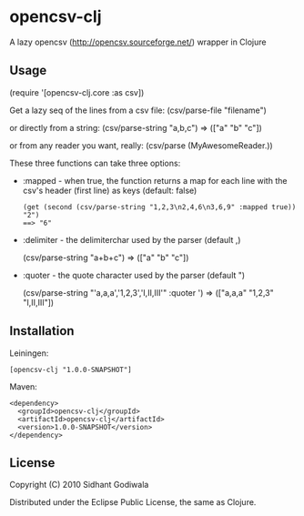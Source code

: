 # opencsv-clj

A lazy opencsv (http://opencsv.sourceforge.net/) wrapper in Clojure

## Usage

(require '[opencsv-clj.core :as csv])

Get a lazy seq of the lines from a csv file:
    (csv/parse-file "filename")

or directly from a string:
   (csv/parse-string "a,b,c")
   => (["a" "b" "c"])

or from any reader you want, really:
   (csv/parse (MyAwesomeReader.))

These three functions can take three options: 

* :mapped - when true, the function returns a map for each line with the csv's header (first line) as keys (default: false)

      (get (second (csv/parse-string "1,2,3\n2,4,6\n3,6,9" :mapped true)) "2")
      ==> "6"

* :delimiter - the delimiterchar used by the parser (default \,)

    (csv/parse-string "a+b+c")
    => (["a" "b" "c"])

* :quoter - the quote character used by the parser (default \")

    (csv/parse-string "'a,a,a','1,2,3','I,II,III'" :quoter \')
    => (["a,a,a" "1,2,3" "I,II,III"])



## Installation

Leiningen: 

    [opencsv-clj "1.0.0-SNAPSHOT"]

Maven:

    <dependency>
      <groupId>opencsv-clj</groupId>
      <artifactId>opencsv-clj</artifactId>
      <version>1.0.0-SNAPSHOT</version>
    </dependency>

## License

Copyright (C) 2010 Sidhant Godiwala

Distributed under the Eclipse Public License, the same as Clojure.